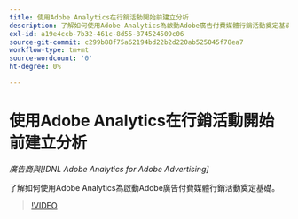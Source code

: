 ```yaml
---
title: 使用Adobe Analytics在行銷活動開始前建立分析
description: 了解如何使用Adobe Analytics為啟動Adobe廣告付費媒體行銷活動奠定基礎。
exl-id: a19e4ccb-7b32-461c-8d55-874524509c06
source-git-commit: c299b88f75a62194bd22b2d220ab525045f78ea7
workflow-type: tm+mt
source-wordcount: '0'
ht-degree: 0%

---
```


# 使用Adobe Analytics在行銷活動開始前建立分析

*廣告商與[!DNL Adobe Analytics for Adobe Advertising]*

了解如何使用Adobe Analytics為啟動Adobe廣告付費媒體行銷活動奠定基礎。

>[!VIDEO](https://video.tv.adobe.com/v/33501)
